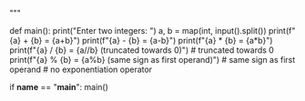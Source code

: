 """

def main():
    print("Enter two integers: ")
    a, b = map(int, input().split())
    print(f"{a} + {b} = {a+b}")
    print(f"{a} - {b} = {a-b}")
    print(f"{a} * {b} = {a*b}")
    print(f"{a} / {b} = {a//b} (truncated towards 0)")  # truncated towards 0
    print(f"{a} % {b} = {a%b} (same sign as first operand)")  # same sign as first operand
    # no exponentiation operator

if __name__ == "__main__":
    main()

